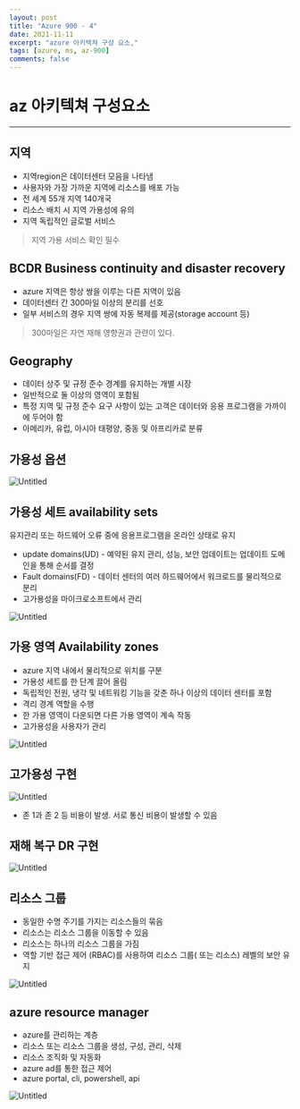 ```yaml
---
layout: post
title: "Azure 900 - 4"
date: 2021-11-11
excerpt: "azure 아키텍쳐 구성 요소,"
tags: [azure, ms, az-900]
comments: false
---
```


# az 아키텍쳐 구성요소

---

## 지역

- 지역region은 데이터센터 모음을 나타냄
- 사용자와 가장 가까운 지역에 리소스를 배포 가능
- 전 세계 55개 지역 140개국
- 리소스 배치 시 지역 가용성에 유의
- 지역 독립적인 글로벌 서비스

> 지역 가용 서비스 확인 필수

## BCDR Business continuity and disaster recovery

- azure 지역은 항상 쌍을 이루는 다른 지역이 있음
- 데이터센터 간 300마일 이상의 분리를 선호
- 일부 서비스의 경우 지역 쌍에 자동 복제를 제공(storage account 등)

> 300마일은 자연 재해 영향권과 관련이 있다.

## Geography

- 데이터 상주 및 규정 준수 경계를 유지하는 개별 시장
- 일반적으로 둘 이상의 영역이 포함됨
- 특정 지역 및 규정 준수 요구 사항이 있는 고객은 데이터와 응용 프로그램을 가까이에 두어야 함
- 아메리카, 유럽, 아시아 태평양, 중동 및 아프리카로 분류

## 가용성 옵션

![Untitled](az%20%E1%84%8B%E1%85%A1%E1%84%8F%E1%85%B5%E1%84%90%E1%85%A6%E1%86%A8%E1%84%8E%E1%85%A7%20%E1%84%80%E1%85%AE%E1%84%89%E1%85%A5%E1%86%BC%E1%84%8B%E1%85%AD%E1%84%89%E1%85%A9%20cf7bfb0e4ea442fbaab15289b60ba6f1/Untitled.png)

## 가용성 세트 availability sets

유지관리 또는 하드웨어 오류 중에 응용프로그램을 온라인 상태로 유지

- update domains(UD) - 예약된 유지 관리, 성능, 보안 업데이트는 업데이트 도메인을 통해 순서를 결정
- Fault domains(FD) - 데이터 센터의 여러 하드웨어에서 워크로드를 물리적으로 분리
- 고가용성을 마이크로소프트에서 관리

![Untitled](az%20%E1%84%8B%E1%85%A1%E1%84%8F%E1%85%B5%E1%84%90%E1%85%A6%E1%86%A8%E1%84%8E%E1%85%A7%20%E1%84%80%E1%85%AE%E1%84%89%E1%85%A5%E1%86%BC%E1%84%8B%E1%85%AD%E1%84%89%E1%85%A9%20cf7bfb0e4ea442fbaab15289b60ba6f1/Untitled%201.png)

## 가용 영역 Availability zones

- azure 지역 내에서 물리적으로 위치를 구분
- 가용성 세트를 한 단계 끌어 올림
- 독립적인 전원, 냉각 및 네트워킹 기능을 갖춘 하나 이상의 데이터 센터를 포함
- 격리 경계 역할을 수행
- 한 가용 영역이 다운되면 다른 가용 영역이 계속 작동
- 고가용성을 사용자가 관리

![Untitled](az%20%E1%84%8B%E1%85%A1%E1%84%8F%E1%85%B5%E1%84%90%E1%85%A6%E1%86%A8%E1%84%8E%E1%85%A7%20%E1%84%80%E1%85%AE%E1%84%89%E1%85%A5%E1%86%BC%E1%84%8B%E1%85%AD%E1%84%89%E1%85%A9%20cf7bfb0e4ea442fbaab15289b60ba6f1/Untitled%202.png)

## 고가용성 구현

![Untitled](az%20%E1%84%8B%E1%85%A1%E1%84%8F%E1%85%B5%E1%84%90%E1%85%A6%E1%86%A8%E1%84%8E%E1%85%A7%20%E1%84%80%E1%85%AE%E1%84%89%E1%85%A5%E1%86%BC%E1%84%8B%E1%85%AD%E1%84%89%E1%85%A9%20cf7bfb0e4ea442fbaab15289b60ba6f1/Untitled%203.png)

- 존 1과 존 2 등 비용이 발생. 서로 통신 비용이 발생할 수 있음

## 재해 복구 DR 구현

![Untitled](az%20%E1%84%8B%E1%85%A1%E1%84%8F%E1%85%B5%E1%84%90%E1%85%A6%E1%86%A8%E1%84%8E%E1%85%A7%20%E1%84%80%E1%85%AE%E1%84%89%E1%85%A5%E1%86%BC%E1%84%8B%E1%85%AD%E1%84%89%E1%85%A9%20cf7bfb0e4ea442fbaab15289b60ba6f1/Untitled%204.png)

## 리소스 그룹

- 동일한 수명 주기를 가지는 리소스들의 묶음
- 리소스는 리소스 그룹을 이동할 수 있음
- 리소스는 하나의 리소스 그룹을 가짐
- 역할 기반 접근 제어 (RBAC)를 사용하여 리소스 그룹( 또는 리소스) 레벨의 보안 유지

![Untitled](az%20%E1%84%8B%E1%85%A1%E1%84%8F%E1%85%B5%E1%84%90%E1%85%A6%E1%86%A8%E1%84%8E%E1%85%A7%20%E1%84%80%E1%85%AE%E1%84%89%E1%85%A5%E1%86%BC%E1%84%8B%E1%85%AD%E1%84%89%E1%85%A9%20cf7bfb0e4ea442fbaab15289b60ba6f1/Untitled%205.png)

## azure resource manager

- azure를 관리하는 계층
- 리소스 또는 리소스 그룹을 생성, 구성, 관리, 삭제
- 리소스 조직화 및 자동화
- azure ad를 통한 접근 제어
- azure portal, cli, powershell, api

![Untitled](az%20%E1%84%8B%E1%85%A1%E1%84%8F%E1%85%B5%E1%84%90%E1%85%A6%E1%86%A8%E1%84%8E%E1%85%A7%20%E1%84%80%E1%85%AE%E1%84%89%E1%85%A5%E1%86%BC%E1%84%8B%E1%85%AD%E1%84%89%E1%85%A9%20cf7bfb0e4ea442fbaab15289b60ba6f1/Untitled%206.png)
